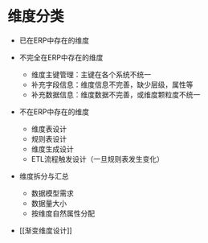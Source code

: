 # 维度分类

- 已在ERP中存在的维度
- 不完全在ERP中存在的维度
	- 维度主键管理：主键在各个系统不统一
	- 补充字段信息：维度信息不完善，缺少层级，属性等
	- 补充数据信息：维度数据不完善，或维度颗粒度不统一
- 不在ERP中存在的维度
	- 维度表设计
	- 规则表设计
	- 维度生成设计
	- ETL流程触发设计（一旦规则表发生变化）

- 维度拆分与汇总
	- 数据模型需求
	- 数据量大小
	- 按维度自然属性分配
- [[渐变维度设计]]
